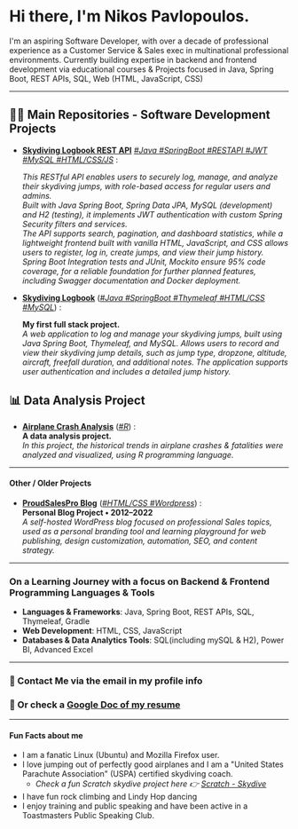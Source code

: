 # Hi there, I'm Nikos Pavlopoulos.

I'm an aspiring Software Developer, with over a decade of professional experience  as a Customer Service & Sales exec in multinational professional environments. Currently building expertise in backend and frontend development via educational courses & Projects focused in Java, Spring Boot, REST APIs, SQL, Web (HTML, JavaScript, CSS)

* * *

## 👨‍💻 Main Repositories - Software Development Projects

* **[Skydiving Logbook REST API](https://github.com/nikospavlopoulos/skydivinglogbook-spring-rest)**
  [*\#Java \#SpringBoot \#RESTAPI \#JWT \#MySQL \#HTML/CSS/JS*](https://github.com/nikospavlopoulos/skydivinglogbook-spring-rest) :
  
  *This RESTful API enables users to securely log, manage, and analyze their skydiving jumps, with role-based access for regular users and admins. <br> 
Built with Java Spring Boot, Spring Data JPA, MySQL (development) and H2 (testing), it implements JWT authentication with custom Spring Security filters and services. <br>
The API supports search, pagination, and dashboard statistics, while a lightweight frontend built with vanilla HTML, JavaScript, and CSS allows users to register, log in, create jumps, and view their jump history. <br>
Spring Boot Integration tests and JUnit, Mockito ensure 95% code coverage, for a reliable foundation for further planned features, including Swagger documentation and Docker deployment.*

- **[Skydiving Logbook](https://github.com/nikospavlopoulos/skydivinglogbook-spring-thymeleaf)**
  \([*\#Java \#SpringBoot \#Thymeleaf \#HTML/CSS \#MySQL*](https://github.com/nikospavlopoulos/skydivinglogbook-spring-thymeleaf)\) : 
  
    **My first full stack project.**  
    *A web application to log and manage your skydiving jumps, built using Java Spring Boot, Thymeleaf, and MySQL. Allows users to record and view their skydiving jump details, such as jump type, dropzone, altitude, aircraft, freefall duration, and additional notes. The application supports user authentication and includes a detailed jump history.*

## 📊 Data Analysis Project
  
- **[Airplane Crash Analysis](https://github.com/nikospavlopoulos/plane_crashes_R)**
  \([*#R*](https://github.com/nikospavlopoulos/plane_crashes_R)\) :  <br>
    **A data analysis project.**  
    *In this project, the historical trends in airplane crashes & fatalities were analyzed and visualized, using R programming language.*

* * *

#### Other / Older Projects

- **[ProudSalesPro Blog](https://github.com/nikospavlopoulos/proudsalespro)** ([*\#HTML/CSS \#Wordpress*](https://github.com/nikospavlopoulos/proudsalespro)\) :  
  **Personal Blog Project • 2012–2022**  
  *A self-hosted WordPress blog focused on professional Sales topics, used as a personal branding tool and learning playground for web publishing, design customization, automation, SEO, and content strategy.*

* * *

### On a Learning Journey with a focus on Backend & Frontend Programming Languages & Tools

- **Languages & Frameworks**: Java, Spring Boot, REST APIs, SQL, Thymeleaf, Gradle
- **Web Development**: HTML, CSS, JavaScript
- **Databases & Data Analytics Tools**: SQL(including mySQL & H2), Power BI, Advanced Excel

* * *

### 📩 Contact Me via the email in my profile info 
### 📄 Or check a [Google Doc of my resume](https://resume.nikospavlopoulos.com)

 
* * *
#### Fun Facts about me

- I am a fanatic Linux (Ubuntu) and Mozilla Firefox user.
- I love jumping out of perfectly good airplanes and I am a "United States Parachute Association" (USPA) certified skydiving coach.
   - *Check a fun Scratch skydive project here :point_right: [Scratch - Skydive](https://scratch.mit.edu/projects/1140480389)*
- I have fun rock climbing and Lindy Hop dancing
- I enjoy training and public speaking and have been active in a Toastmasters Public Speaking Club.
